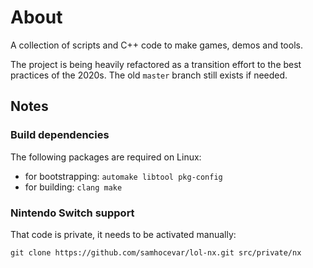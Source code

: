 
# About

A collection of scripts and C++ code to make games, demos and tools.

The project is being heavily refactored as a transition effort to the best
practices of the 2020s. The old `master` branch still exists if needed.

## Notes

### Build dependencies

The following packages are required on Linux:

 - for bootstrapping: `automake libtool pkg-config`
 - for building: `clang make`

### Nintendo Switch support

That code is private, it needs to be activated manually:

    git clone https://github.com/samhocevar/lol-nx.git src/private/nx
